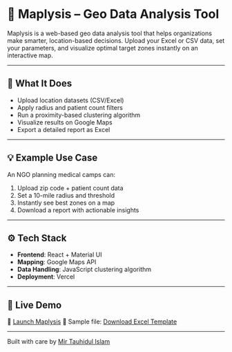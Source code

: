 # 📍 Maplysis – Geo Data Analysis Tool

Maplysis is a web-based geo data analysis tool that helps organizations make smarter, location-based decisions. Upload your Excel or CSV data, set your parameters, and visualize optimal target zones instantly on an interactive map.

---

## 🔧 What It Does

- Upload location datasets (CSV/Excel)
- Apply radius and patient count filters
- Run a proximity-based clustering algorithm
- Visualize results on Google Maps
- Export a detailed report as Excel

---

## 💡 Example Use Case

An NGO planning medical camps can:
1. Upload zip code + patient count data  
2. Set a 10-mile radius and threshold  
3. Instantly see best zones on a map  
4. Download a report with actionable insights

---

## ⚙️ Tech Stack

- **Frontend**: React + Material UI  
- **Mapping**: Google Maps API  
- **Data Handling**: JavaScript clustering algorithm  
- **Deployment**: Vercel

---

## 🚀 Live Demo

🔗 [Launch Maplysis](https://www.maplysis.com)
🧪 Sample file: [Download Excel Template](#)

---

Built with care by [Mir Tauhidul Islam](https://mirtauhid.com)
